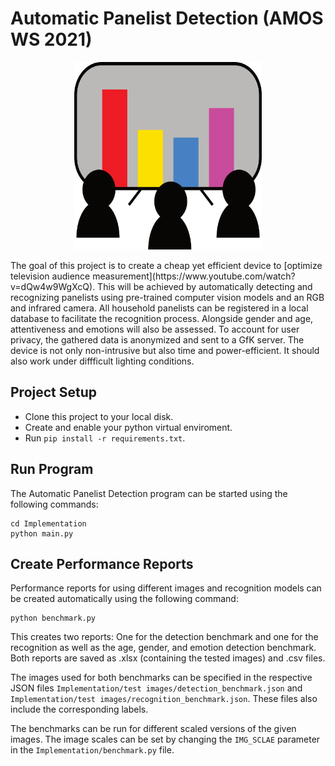 # Automatic Panelist Detection (AMOS WS 2021)
 <!--- ![team_logo](/Deliverables/sprint-01-team-logo.png) ---> 
 <p align="center">
 <img src="/Deliverables/sprint-01-team-logo.png" width="300" height="300">
 </p>
The goal of this project is to create a cheap yet efficient device to [optimize television audience measurement](https://www.youtube.com/watch?v=dQw4w9WgXcQ). This will be achieved by automatically detecting and recognizing panelists using pre-trained computer vision models and an RGB and infrared camera. All household panelists can be registered in a local database to facilitate the recognition process. Alongside gender and age, attentiveness and emotions will also be assessed. To account for user privacy, the gathered data is anonymized and sent to a GfK server. The device is not only non-intrusive but also time and power-efficient. It should also work under diffficult lighting conditions.

## Project Setup
- Clone this project to your local disk.
- Create and enable your python virtual enviroment.
- Run `pip install -r requirements.txt`.

## Run Program
The Automatic Panelist Detection program can be started using the following commands:

    cd Implementation
    python main.py

## Create Performance Reports
Performance reports for using different images and recognition models can be created automatically using the following command:

    python benchmark.py

This creates two reports: One for the detection benchmark and one for the recognition as well as the age, gender, and emotion detection benchmark.
Both reports are saved as .xlsx (containing the tested images) and .csv files.

The images used for both benchmarks can be specified in the respective JSON files `Implementation/test images/detection_benchmark.json` and `Implementation/test images/recognition_benchmark.json`.
These files also include the corresponding labels.

The benchmarks can be run for different scaled versions of the given images. The image scales can be set by changing the `IMG_SCLAE` parameter in the `Implementation/benchmark.py` file.

